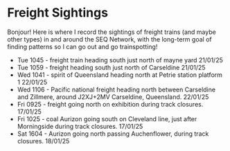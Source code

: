 # Freight Sightings

Bonjour! Here is where I record the sightings of freight trains (and maybe other types) in and around the SEQ Network, with the long-term goal of finding patterns so I can go out and go trainspotting!

- Tue 1045 - freight train heading south just north of mayne yard 21/01/25
- Tue 1059 - freight heading south just north of Carseldine 21/01/25
- Wed 1041 - spirit of Queensland heading north at Petrie station platform 1 22/01/25
- Wed 1106 - Pacific national freight heading north between Carseldine and Zillmere, around J2XJ+2MV Carseldine, Queensland. 22/01/25
- Fri 0925 - freight going north on exhibition during track closures. 17/01/25
- Fri 1025 - coal Aurizon going south on Cleveland line, just after Morningside during track closures. 17/01/25
- Sat 1604 - Aurizon going north passing Auchenflower, during track closures. 18/01/25
